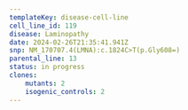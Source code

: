 ```yaml
---
templateKey: disease-cell-line
cell_line_id: 119
disease: Laminopathy
date: 2024-02-26T21:35:41.941Z
snp: NM_170707.4(LMNA):c.1824C>T(p.Gly608=)
parental_line: 13
status: in progress
clones: 
    mutants: 2
    isogenic_controls: 2
---
```

